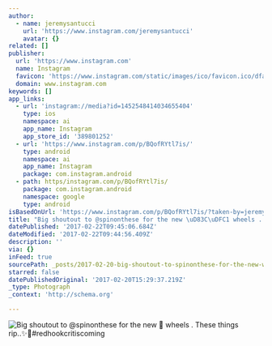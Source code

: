 ```yaml
---
author:
  - name: jeremysantucci
    url: 'https://www.instagram.com/jeremysantucci'
    avatar: {}
related: []
publisher:
  url: 'https://www.instagram.com'
  name: Instagram
  favicon: 'https://www.instagram.com/static/images/ico/favicon.ico/dfa85bb1fd63.ico'
  domain: www.instagram.com
keywords: []
app_links:
  - url: 'instagram://media?id=1452548414034655404'
    type: ios
    namespace: ai
    app_name: Instagram
    app_store_id: '389801252'
  - url: 'https://www.instagram.com/p/BQofRYtl7is/'
    type: android
    namespace: ai
    app_name: Instagram
    package: com.instagram.android
  - path: https/instagram.com/p/BQofRYtl7is/
    package: com.instagram.android
    namespace: google
    type: android
isBasedOnUrl: 'https://www.instagram.com/p/BQofRYtl7is/?taken-by=jeremysantucci'
title: "Big shoutout to @spinonthese for the new \uD83C\uDFC1 wheels . These things rip..✨\uD83D\uDE80#redhookcritiscoming"
datePublished: '2017-02-22T09:45:06.684Z'
dateModified: '2017-02-22T09:44:56.409Z'
description: ''
via: {}
inFeed: true
sourcePath: _posts/2017-02-20-big-shoutout-to-spinonthese-for-the-new-wheels-these-t.md
starred: false
datePublishedOriginal: '2017-02-20T15:29:37.219Z'
_type: Photograph
_context: 'http://schema.org'

---
```

![Big shoutout to @spinonthese for the new  wheels . These things rip..✨#redhookcritiscoming](https://scontent.cdninstagram.com/t51.2885-15/s640x640/sh0.08/e35/16789973_607398959458690_1218485623489298432_n.jpg?ig_cache_key=MTQ1MjU0ODQxNDAzNDY1NTQwNA%3D%3D.2)